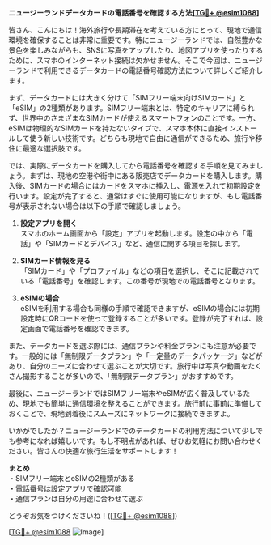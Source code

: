 **ニュージーランドデータカードの電話番号を確認する方法[[TG💪+ @esim1088](https://t.me/s/esim1088)]**

皆さん、こんにちは！海外旅行や長期滞在を考えている方にとって、現地で通信環境を確保することは非常に重要です。特にニュージーランドでは、自然豊かな景色を楽しみながらも、SNSに写真をアップしたり、地図アプリを使ったりするために、スマホのインターネット接続は欠かせません。そこで今回は、ニュージーランドで利用できるデータカードの電話番号確認方法について詳しくご紹介します。

まず、データカードには大きく分けて「SIMフリー端末向けSIMカード」と「eSIM」の2種類があります。SIMフリー端末とは、特定のキャリアに縛られず、世界中のさまざまなSIMカードが使えるスマートフォンのことです。一方、eSIMは物理的なSIMカードを持たないタイプで、スマホ本体に直接インストールして使う新しい技術です。どちらも現地で自由に通信ができるため、旅行や移住に最適な選択肢です。

では、実際にデータカードを購入してから電話番号を確認する手順を見てみましょう。まずは、現地の空港や街中にある販売店でデータカードを購入します。購入後、SIMカードの場合にはカードをスマホに挿入し、電源を入れて初期設定を行います。設定が完了すると、通常はすぐに使用可能になりますが、もし電話番号が表示されない場合は以下の手順で確認しましょう。

1. **設定アプリを開く**  
スマホのホーム画面から「設定」アプリを起動します。設定の中から「電話」や「SIMカードとデバイス」など、通信に関する項目を探します。

2. **SIMカード情報を見る**  
「SIMカード」や「プロファイル」などの項目を選択し、そこに記載されている「電話番号」を確認します。この番号が現地での電話番号となります。

3. **eSIMの場合**  
eSIMを利用する場合も同様の手順で確認できますが、eSIMの場合には初期設定時にQRコードを使って登録することが多いです。登録が完了すれば、設定画面で電話番号を確認できます。

また、データカードを選ぶ際には、通信プランや料金プランにも注意が必要です。一般的には「無制限データプラン」や「一定量のデータパッケージ」などがあり、自分のニーズに合わせて選ぶことが大切です。旅行中は写真や動画をたくさん撮影することが多いので、「無制限データプラン」がおすすめです。

最後に、ニュージーランドではSIMフリー端末やeSIMが広く普及しているため、現地でも簡単に通信環境を整えることができます。旅行前に事前に準備しておくことで、現地到着後にスムーズにネットワークに接続できますよ。

いかがでしたか？ニュージーランドでのデータカードの利用方法について少しでも参考になれば嬉しいです。もし不明点があれば、ぜひお気軽にお問い合わせください。皆さんの快適な旅行生活をサポートします！

**まとめ**  
・SIMフリー端末とeSIMの2種類がある  
・電話番号は設定アプリで確認可能  
・通信プランは自分の用途に合わせて選ぶ  

どうぞお気をつけくださいね！([[TG💪+ @esim1088](https://t.me/s/esim1088)])  

[[TG💪+ @esim1088](https://t.me/s/esim1088) ![Image](https://i.postimg.cc/Y0z9fWf4/image.png)]